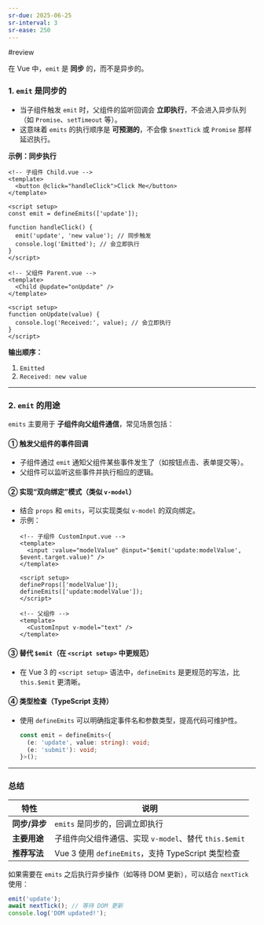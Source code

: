 ```yaml
---
sr-due: 2025-06-25
sr-interval: 3
sr-ease: 250
---
```


#review 

在 Vue 中，`emit` 是 **同步** 的，而不是异步的。

### **1. `emit` 是同步的**
- 当子组件触发 `emit` 时，父组件的监听回调会 **立即执行**，不会进入异步队列（如 `Promise`、`setTimeout` 等）。
- 这意味着 `emits` 的执行顺序是 **可预测的**，不会像 `$nextTick` 或 `Promise` 那样延迟执行。

**示例：同步执行**
```vue
<!-- 子组件 Child.vue -->
<template>
  <button @click="handleClick">Click Me</button>
</template>

<script setup>
const emit = defineEmits(['update']);

function handleClick() {
  emit('update', 'new value'); // 同步触发
  console.log('Emitted'); // 会立即执行
}
</script>

<!-- 父组件 Parent.vue -->
<template>
  <Child @update="onUpdate" />
</template>

<script setup>
function onUpdate(value) {
  console.log('Received:', value); // 会立即执行
}
</script>
```
**输出顺序：**
1. `Emitted`
2. `Received: new value`

---

### **2. `emit` 的用途**
`emits` 主要用于 **子组件向父组件通信**，常见场景包括：

#### **① 触发父组件的事件回调**
- 子组件通过 `emit` 通知父组件某些事件发生了（如按钮点击、表单提交等）。
- 父组件可以监听这些事件并执行相应的逻辑。

#### **② 实现“双向绑定”模式（类似 `v-model`）**
- 结合 `props` 和 `emits`，可以实现类似 `v-model` 的双向绑定。
- 示例：
  ```vue
  <!-- 子组件 CustomInput.vue -->
  <template>
    <input :value="modelValue" @input="$emit('update:modelValue', $event.target.value)" />
  </template>

  <script setup>
  defineProps(['modelValue']);
  defineEmits(['update:modelValue']);
  </script>

  <!-- 父组件 -->
  <template>
    <CustomInput v-model="text" />
  </template>
  ```

#### **③ 替代 `$emit`（在 `<script setup>` 中更规范）**
- 在 Vue 3 的 `<script setup>` 语法中，`defineEmits` 是更规范的写法，比 `this.$emit` 更清晰。

#### **④ 类型检查（TypeScript 支持）**
- 使用 `defineEmits` 可以明确指定事件名和参数类型，提高代码可维护性。
  ```ts
  const emit = defineEmits<{
    (e: 'update', value: string): void;
    (e: 'submit'): void;
  }>();
  ```

---

### **总结**
| 特性 | 说明 |
|------|------|
| **同步/异步** | `emits` 是同步的，回调立即执行 |
| **主要用途** | 子组件向父组件通信、实现 `v-model`、替代 `this.$emit` |
| **推荐写法** | Vue 3 使用 `defineEmits`，支持 TypeScript 类型检查 |

如果需要在 `emits` 之后执行异步操作（如等待 DOM 更新），可以结合 `nextTick` 使用：
```js
emit('update');
await nextTick(); // 等待 DOM 更新
console.log('DOM updated!');
```